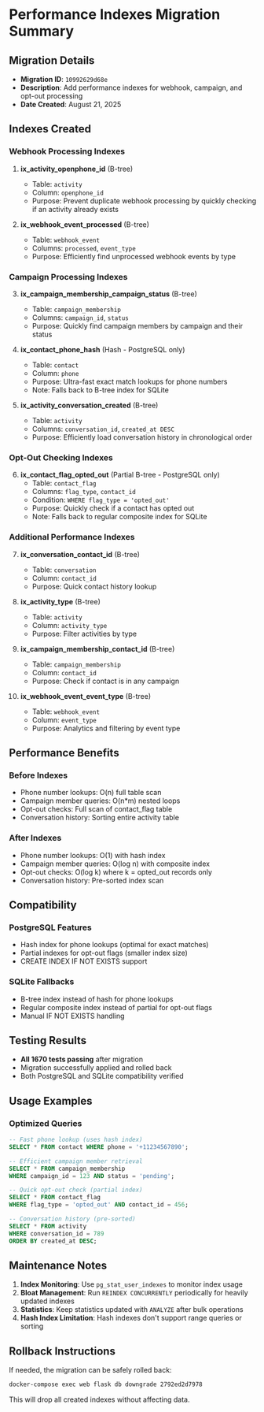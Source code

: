 # Performance Indexes Migration Summary

## Migration Details
- **Migration ID**: `10992629d68e`
- **Description**: Add performance indexes for webhook, campaign, and opt-out processing
- **Date Created**: August 21, 2025

## Indexes Created

### Webhook Processing Indexes
1. **ix_activity_openphone_id** (B-tree)
   - Table: `activity`
   - Column: `openphone_id`
   - Purpose: Prevent duplicate webhook processing by quickly checking if an activity already exists

2. **ix_webhook_event_processed** (B-tree)
   - Table: `webhook_event`
   - Columns: `processed`, `event_type`
   - Purpose: Efficiently find unprocessed webhook events by type

### Campaign Processing Indexes
3. **ix_campaign_membership_campaign_status** (B-tree)
   - Table: `campaign_membership`
   - Columns: `campaign_id`, `status`
   - Purpose: Quickly find campaign members by campaign and their status

4. **ix_contact_phone_hash** (Hash - PostgreSQL only)
   - Table: `contact`
   - Column: `phone`
   - Purpose: Ultra-fast exact match lookups for phone numbers
   - Note: Falls back to B-tree index for SQLite

5. **ix_activity_conversation_created** (B-tree)
   - Table: `activity`
   - Columns: `conversation_id`, `created_at DESC`
   - Purpose: Efficiently load conversation history in chronological order

### Opt-Out Checking Indexes
6. **ix_contact_flag_opted_out** (Partial B-tree - PostgreSQL only)
   - Table: `contact_flag`
   - Columns: `flag_type`, `contact_id`
   - Condition: `WHERE flag_type = 'opted_out'`
   - Purpose: Quickly check if a contact has opted out
   - Note: Falls back to regular composite index for SQLite

### Additional Performance Indexes
7. **ix_conversation_contact_id** (B-tree)
   - Table: `conversation`
   - Column: `contact_id`
   - Purpose: Quick contact history lookup

8. **ix_activity_type** (B-tree)
   - Table: `activity`
   - Column: `activity_type`
   - Purpose: Filter activities by type

9. **ix_campaign_membership_contact_id** (B-tree)
   - Table: `campaign_membership`
   - Column: `contact_id`
   - Purpose: Check if contact is in any campaign

10. **ix_webhook_event_event_type** (B-tree)
    - Table: `webhook_event`
    - Column: `event_type`
    - Purpose: Analytics and filtering by event type

## Performance Benefits

### Before Indexes
- Phone number lookups: O(n) full table scan
- Campaign member queries: O(n*m) nested loops
- Opt-out checks: Full scan of contact_flag table
- Conversation history: Sorting entire activity table

### After Indexes
- Phone number lookups: O(1) with hash index
- Campaign member queries: O(log n) with composite index
- Opt-out checks: O(log k) where k = opted_out records only
- Conversation history: Pre-sorted index scan

## Compatibility

### PostgreSQL Features
- Hash index for phone lookups (optimal for exact matches)
- Partial indexes for opt-out flags (smaller index size)
- CREATE INDEX IF NOT EXISTS support

### SQLite Fallbacks
- B-tree index instead of hash for phone lookups
- Regular composite index instead of partial for opt-out flags
- Manual IF NOT EXISTS handling

## Testing Results
- **All 1670 tests passing** after migration
- Migration successfully applied and rolled back
- Both PostgreSQL and SQLite compatibility verified

## Usage Examples

### Optimized Queries

```sql
-- Fast phone lookup (uses hash index)
SELECT * FROM contact WHERE phone = '+11234567890';

-- Efficient campaign member retrieval
SELECT * FROM campaign_membership 
WHERE campaign_id = 123 AND status = 'pending';

-- Quick opt-out check (partial index)
SELECT * FROM contact_flag 
WHERE flag_type = 'opted_out' AND contact_id = 456;

-- Conversation history (pre-sorted)
SELECT * FROM activity 
WHERE conversation_id = 789 
ORDER BY created_at DESC;
```

## Maintenance Notes

1. **Index Monitoring**: Use `pg_stat_user_indexes` to monitor index usage
2. **Bloat Management**: Run `REINDEX CONCURRENTLY` periodically for heavily updated indexes
3. **Statistics**: Keep statistics updated with `ANALYZE` after bulk operations
4. **Hash Index Limitation**: Hash indexes don't support range queries or sorting

## Rollback Instructions

If needed, the migration can be safely rolled back:

```bash
docker-compose exec web flask db downgrade 2792ed2d7978
```

This will drop all created indexes without affecting data.